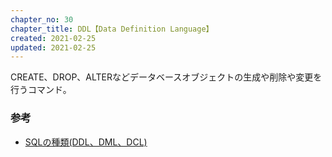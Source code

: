 ```yaml
---
chapter_no: 30
chapter_title: DDL【Data Definition Language】
created: 2021-02-25
updated: 2021-02-25
---
```

CREATE、DROP、ALTERなどデータベースオブジェクトの生成や削除や変更を行うコマンド。

### 参考
- [SQLの種類(DDL、DML、DCL)](https://morizyun.github.io/database/sql-ddl-dml-dcl.html)
